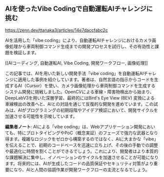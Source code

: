 ## AIを使ったVibe Codingで自動運転AIチャレンジに挑む

https://zenn.dev/ttanaka3/articles/14e7daccfabc2c

AIを活用した「vibe coding」により、自動運転AIチャレンジにおけるカメラ画像処理から車両制御コマンド生成までの開発プロセスを試行し、その有効性と課題を検証します。

[[AIコーディング, 自動運転AI, Vibe Coding, 開発ワークフロー, 画像処理]]

この記事では、AIを用いた新しい開発手法「vibe coding」を自動運転AIチャレンジに適用した事例を紹介しています。著者は、自然言語の指示からコードを生成するAI（Cursor）を使い、カメラ画像処理から車両制御コマンドを生成するシステム開発に挑戦しました。OpenCVによる車線・障害物検出から始まり、DeepLabV3を用いた深層学習、最終的にはBird's Eye View (BEV) 変換による車線検出の改善へと、AIとの対話を通じて反復的な開発を進めています。この試みは、AIがプログラミングの初期段階やアイデア検証において、開発サイクルを加速させる可能性を示唆しています。

**編集者ノート**: AIによる「vibe coding」は、Webアプリケーション開発においても、特にプロトタイピングやPoC（概念実証）のフェーズで強力な武器となり得ます。複雑なロジックをゼロから構築するのではなく、AIに大まかな「vibe」を伝えることで、初期のコードベースを迅速に立ち上げ、その後の手動での調整や最適化に時間を割くことができるでしょう。これにより、開発者はより本質的な課題解決に集中し、イノベーションのサイクルを加速させることが可能になります。将来的には、AIが生成したコードの品質保証やセキュリティ対策がより重要になり、AIと人間の協調作業が開発ワークフローの主流となるでしょう。